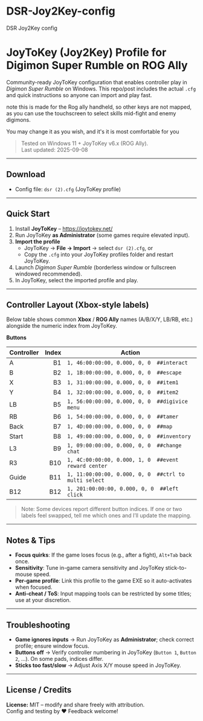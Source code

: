 # DSR-Joy2Key-config
DSR Joy2Key config
# JoyToKey (Joy2Key) Profile for **Digimon Super Rumble** on **ROG Ally**

Community-ready JoyToKey configuration that enables controller play in *Digimon Super Rumble* on Windows.
This repo/post includes the actual `.cfg` and quick instructions so anyone can import and play fast.

note this is made for the Rog ally handheld, so other keys are not mapped, as you  can use the touchscreen to select skills mid-fight and enemy digimons.

You may change it as you wish, and it's it is most comfortable for you

> Tested on Windows 11 + JoyToKey v6.x (ROG Ally).  
> Last updated: 2025-09-08

---

## Download

- Config file: `dsr (2).cfg` (JoyToKey profile)

---

## Quick Start

1. Install **JoyToKey** – https://joytokey.net/
2. Run JoyToKey **as Administrator** (some games require elevated input).
3. **Import the profile**  
   - JoyToKey → **File → Import** → select `dsr (2).cfg`, or  
   - Copy the `.cfg` into your JoyToKey profiles folder and restart JoyToKey.
4. Launch *Digimon Super Rumble* (borderless window or fullscreen windowed recommended).
5. In JoyToKey, select the imported profile and play.

---

## Controller Layout (Xbox-style labels)

Below table shows common **Xbox** / **ROG Ally** names (A/B/X/Y, LB/RB, etc.) alongside the numeric index from JoyToKey.

**Buttons**

| Controller | Index | Action |
|---|---:|---|
| A | B1 | `1, 46:00:00:00, 0.000, 0, 0  ##interact` |
| B | B2 | `1, 1B:00:00:00, 0.000, 0, 0  ##escape` |
| X | B3 | `1, 31:00:00:00, 0.000, 0, 0  ##item1` |
| Y | B4 | `1, 32:00:00:00, 0.000, 0, 0  ##item2` |
| LB | B5 | `1, 56:00:00:00, 0.000, 0, 0  ##digivice menu` |
| RB | B6 | `1, 54:00:00:00, 0.000, 0, 0  ##tamer` |
| Back | B7 | `1, 4D:00:00:00, 0.000, 0, 0  ##map` |
| Start | B8 | `1, 49:00:00:00, 0.000, 0, 0  ##inventory` |
| L3 | B9 | `1, 09:00:00:00, 0.000, 0, 0  ##change chat` |
| R3 | B10 | `1, 4C:00:00:00, 0.000, 1, 0  ##event reward center` |
| Guide | B11 | `1, 11:00:00:00, 0.000, 0, 0  ##ctrl to multi select` |
| B12 | B12 | `1, 201:00:00:00, 0.000, 0, 0  ##left click` |


> Note: Some devices report different button indices. If one or two labels feel swapped, tell me which ones and I’ll update the mapping.

---

## Notes & Tips

- **Focus quirks**: If the game loses focus (e.g., after a fight), `Alt+Tab` back once.
- **Sensitivity**: Tune in-game camera sensitivity and JoyToKey stick-to-mouse speed.
- **Per-game profile**: Link this profile to the game EXE so it auto-activates when focused.
- **Anti-cheat / ToS**: Input mapping tools can be restricted by some titles; use at your discretion.

---

## Troubleshooting

- **Game ignores inputs** → Run JoyToKey as **Administrator**; check correct profile; ensure window focus.
- **Buttons off** → Verify controller numbering in JoyToKey (`Button 1`, `Button 2`, …). On some pads, indices differ.
- **Sticks too fast/slow** → Adjust Axis X/Y mouse speed in JoyToKey.

---

## License / Credits

**License:** MIT – modify and share freely with attribution.  
Config and testing by ❤️ Feedback welcome!
